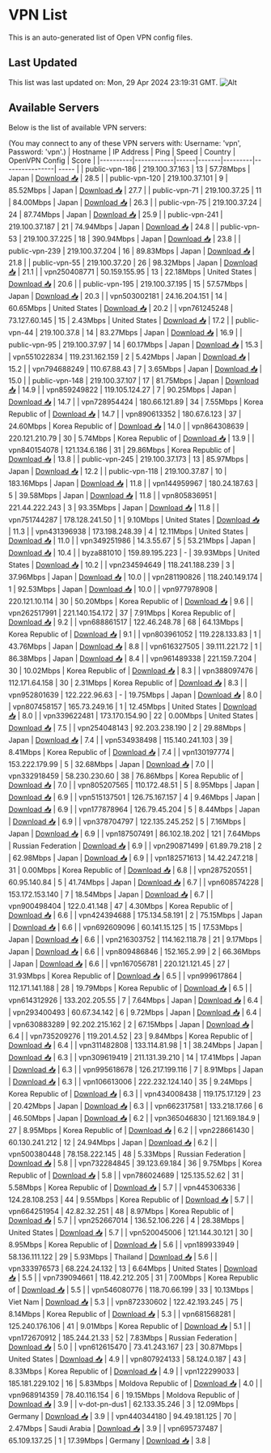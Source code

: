 # VPN List

This is an auto-generated list of Open VPN config files.

## Last Updated

This list was last updated on: Mon, 29 Apr 2024 23:19:31 GMT.
![Alt](https://repobeats.axiom.co/api/embed/186b98318ef1479477931607c1ad7d823f12451f.svg "Repobeats analytics image")

## Available Servers

Below is the list of available VPN servers:

(You may connect to any of these VPN servers with: Username: 'vpn', Password: 'vpn'.)
| Hostname | IP Address | Ping | Speed | Country | OpenVPN Config | Score |
|----------|------------|------|-------|---------|----------------| ----- |
| public-vpn-186 | 219.100.37.163 | 13 | 57.78Mbps | Japan | [Download 📥](./configs/server_0_JP.ovpn) | 28.5 |
| public-vpn-120 | 219.100.37.101 | 9 | 85.52Mbps | Japan | [Download 📥](./configs/server_1_JP.ovpn) | 27.7 |
| public-vpn-71 | 219.100.37.25 | 11 | 84.00Mbps | Japan | [Download 📥](./configs/server_2_JP.ovpn) | 26.3 |
| public-vpn-75 | 219.100.37.24 | 24 | 87.74Mbps | Japan | [Download 📥](./configs/server_3_JP.ovpn) | 25.9 |
| public-vpn-241 | 219.100.37.187 | 21 | 74.94Mbps | Japan | [Download 📥](./configs/server_4_JP.ovpn) | 24.8 |
| public-vpn-53 | 219.100.37.225 | 18 | 390.94Mbps | Japan | [Download 📥](./configs/server_5_JP.ovpn) | 23.8 |
| public-vpn-239 | 219.100.37.204 | 16 | 89.83Mbps | Japan | [Download 📥](./configs/server_6_JP.ovpn) | 21.8 |
| public-vpn-55 | 219.100.37.20 | 26 | 98.32Mbps | Japan | [Download 📥](./configs/server_7_JP.ovpn) | 21.1 |
| vpn250408771 | 50.159.155.95 | 13 | 22.18Mbps | United States | [Download 📥](./configs/server_8_US.ovpn) | 20.6 |
| public-vpn-195 | 219.100.37.195 | 15 | 57.57Mbps | Japan | [Download 📥](./configs/server_9_JP.ovpn) | 20.3 |
| vpn503002181 | 24.16.204.151 | 14 | 60.65Mbps | United States | [Download 📥](./configs/server_10_US.ovpn) | 20.2 |
| vpn761245248 | 73.127.60.145 | 15 | 2.43Mbps | United States | [Download 📥](./configs/server_11_US.ovpn) | 17.2 |
| public-vpn-44 | 219.100.37.8 | 14 | 83.27Mbps | Japan | [Download 📥](./configs/server_12_JP.ovpn) | 16.9 |
| public-vpn-95 | 219.100.37.97 | 14 | 60.17Mbps | Japan | [Download 📥](./configs/server_13_JP.ovpn) | 15.3 |
| vpn551022834 | 119.231.162.159 | 2 | 5.42Mbps | Japan | [Download 📥](./configs/server_14_JP.ovpn) | 15.2 |
| vpn794688249 | 110.67.88.43 | 7 | 3.65Mbps | Japan | [Download 📥](./configs/server_15_JP.ovpn) | 15.0 |
| public-vpn-148 | 219.100.37.107 | 17 | 81.75Mbps | Japan | [Download 📥](./configs/server_16_JP.ovpn) | 14.9 |
| vpn859249822 | 119.105.124.27 | 7 | 90.25Mbps | Japan | [Download 📥](./configs/server_17_JP.ovpn) | 14.7 |
| vpn728954424 | 180.66.121.89 | 34 | 7.55Mbps | Korea Republic of | [Download 📥](./configs/server_18_KR.ovpn) | 14.7 |
| vpn890613352 | 180.67.6.123 | 37 | 24.60Mbps | Korea Republic of | [Download 📥](./configs/server_19_KR.ovpn) | 14.0 |
| vpn864308639 | 220.121.210.79 | 30 | 5.74Mbps | Korea Republic of | [Download 📥](./configs/server_20_KR.ovpn) | 13.9 |
| vpn840154078 | 121.134.6.186 | 31 | 29.86Mbps | Korea Republic of | [Download 📥](./configs/server_21_KR.ovpn) | 13.8 |
| public-vpn-245 | 219.100.37.173 | 13 | 85.97Mbps | Japan | [Download 📥](./configs/server_22_JP.ovpn) | 12.2 |
| public-vpn-118 | 219.100.37.87 | 10 | 183.16Mbps | Japan | [Download 📥](./configs/server_23_JP.ovpn) | 11.8 |
| vpn144959967 | 180.24.187.63 | 5 | 39.58Mbps | Japan | [Download 📥](./configs/server_24_JP.ovpn) | 11.8 |
| vpn805836951 | 221.44.222.243 | 3 | 93.35Mbps | Japan | [Download 📥](./configs/server_25_JP.ovpn) | 11.8 |
| vpn751744287 | 178.128.241.50 | 1 | 9.10Mbps | United States | [Download 📥](./configs/server_26_US.ovpn) | 11.3 |
| vpn431396938 | 173.198.248.39 | 4 | 12.11Mbps | United States | [Download 📥](./configs/server_27_US.ovpn) | 11.0 |
| vpn349251986 | 14.3.55.67 | 5 | 53.21Mbps | Japan | [Download 📥](./configs/server_28_JP.ovpn) | 10.4 |
| byza881010 | 159.89.195.223 | - | 39.93Mbps | United States | [Download 📥](./configs/server_29_US.ovpn) | 10.2 |
| vpn234594649 | 118.241.188.239 | 3 | 37.96Mbps | Japan | [Download 📥](./configs/server_30_JP.ovpn) | 10.0 |
| vpn281190826 | 118.240.149.174 | 1 | 92.53Mbps | Japan | [Download 📥](./configs/server_31_JP.ovpn) | 10.0 |
| vpn977978908 | 220.121.10.114 | 30 | 50.20Mbps | Korea Republic of | [Download 📥](./configs/server_32_KR.ovpn) | 9.6 |
| vpn262517991 | 221.140.154.172 | 37 | 7.91Mbps | Korea Republic of | [Download 📥](./configs/server_33_KR.ovpn) | 9.2 |
| vpn688861517 | 122.46.248.78 | 68 | 64.13Mbps | Korea Republic of | [Download 📥](./configs/server_34_KR.ovpn) | 9.1 |
| vpn803961052 | 119.228.133.83 | 1 | 43.76Mbps | Japan | [Download 📥](./configs/server_35_JP.ovpn) | 8.8 |
| vpn616327505 | 39.111.221.72 | 1 | 86.38Mbps | Japan | [Download 📥](./configs/server_36_JP.ovpn) | 8.4 |
| vpn961489338 | 221.159.7.204 | 30 | 10.02Mbps | Korea Republic of | [Download 📥](./configs/server_37_KR.ovpn) | 8.3 |
| vpn388097476 | 112.171.64.158 | 30 | 2.31Mbps | Korea Republic of | [Download 📥](./configs/server_38_KR.ovpn) | 8.3 |
| vpn952801639 | 122.222.96.63 | - | 19.75Mbps | Japan | [Download 📥](./configs/server_39_JP.ovpn) | 8.0 |
| vpn807458157 | 165.73.249.16 | 1 | 12.45Mbps | United States | [Download 📥](./configs/server_40_US.ovpn) | 8.0 |
| vpn339622481 | 173.170.154.90 | 22 | 0.00Mbps | United States | [Download 📥](./configs/server_41_US.ovpn) | 7.5 |
| vpn254048143 | 92.203.238.190 | 2 | 29.88Mbps | Japan | [Download 📥](./configs/server_42_JP.ovpn) | 7.4 |
| vpn534938498 | 115.140.241.103 | 39 | 8.41Mbps | Korea Republic of | [Download 📥](./configs/server_43_KR.ovpn) | 7.4 |
| vpn130197774 | 153.222.179.99 | 5 | 32.68Mbps | Japan | [Download 📥](./configs/server_44_JP.ovpn) | 7.0 |
| vpn332918459 | 58.230.230.60 | 38 | 76.86Mbps | Korea Republic of | [Download 📥](./configs/server_45_KR.ovpn) | 7.0 |
| vpn805207565 | 110.172.48.51 | 5 | 8.95Mbps | Japan | [Download 📥](./configs/server_46_JP.ovpn) | 6.9 |
| vpn515137501 | 126.75.167.157 | 4 | 9.46Mbps | Japan | [Download 📥](./configs/server_47_JP.ovpn) | 6.9 |
| vpn177878964 | 126.79.45.204 | 5 | 8.44Mbps | Japan | [Download 📥](./configs/server_48_JP.ovpn) | 6.9 |
| vpn378704797 | 122.135.245.252 | 5 | 7.16Mbps | Japan | [Download 📥](./configs/server_49_JP.ovpn) | 6.9 |
| vpn187507491 | 86.102.18.202 | 121 | 7.64Mbps | Russian Federation | [Download 📥](./configs/server_50_RU.ovpn) | 6.9 |
| vpn290871499 | 61.89.79.218 | 2 | 62.98Mbps | Japan | [Download 📥](./configs/server_51_JP.ovpn) | 6.9 |
| vpn182571613 | 14.42.247.218 | 31 | 0.00Mbps | Korea Republic of | [Download 📥](./configs/server_52_KR.ovpn) | 6.8 |
| vpn287520551 | 60.95.140.84 | 5 | 41.74Mbps | Japan | [Download 📥](./configs/server_53_JP.ovpn) | 6.7 |
| vpn608574228 | 153.172.153.140 | 7 | 18.54Mbps | Japan | [Download 📥](./configs/server_54_JP.ovpn) | 6.7 |
| vpn900498404 | 122.0.41.148 | 47 | 4.30Mbps | Korea Republic of | [Download 📥](./configs/server_55_KR.ovpn) | 6.6 |
| vpn424394688 | 175.134.58.191 | 2 | 75.15Mbps | Japan | [Download 📥](./configs/server_56_JP.ovpn) | 6.6 |
| vpn692609096 | 60.141.15.125 | 15 | 17.53Mbps | Japan | [Download 📥](./configs/server_57_JP.ovpn) | 6.6 |
| vpn216303752 | 114.162.118.78 | 21 | 9.17Mbps | Japan | [Download 📥](./configs/server_58_JP.ovpn) | 6.6 |
| vpn809486846 | 152.165.2.99 | 2 | 66.36Mbps | Japan | [Download 📥](./configs/server_59_JP.ovpn) | 6.6 |
| vpn167056781 | 220.121.121.45 | 27 | 31.93Mbps | Korea Republic of | [Download 📥](./configs/server_60_KR.ovpn) | 6.5 |
| vpn999617864 | 112.171.141.188 | 28 | 19.79Mbps | Korea Republic of | [Download 📥](./configs/server_61_KR.ovpn) | 6.5 |
| vpn614312926 | 133.202.205.55 | 7 | 7.64Mbps | Japan | [Download 📥](./configs/server_62_JP.ovpn) | 6.4 |
| vpn293400493 | 60.67.34.142 | 6 | 9.72Mbps | Japan | [Download 📥](./configs/server_63_JP.ovpn) | 6.4 |
| vpn630883289 | 92.202.215.162 | 2 | 67.15Mbps | Japan | [Download 📥](./configs/server_64_JP.ovpn) | 6.4 |
| vpn735209276 | 119.201.4.52 | 23 | 9.84Mbps | Korea Republic of | [Download 📥](./configs/server_65_KR.ovpn) | 6.4 |
| vpn311482808 | 133.114.81.98 | 1 | 38.24Mbps | Japan | [Download 📥](./configs/server_66_JP.ovpn) | 6.3 |
| vpn309619419 | 211.131.39.210 | 14 | 17.41Mbps | Japan | [Download 📥](./configs/server_67_JP.ovpn) | 6.3 |
| vpn995618678 | 126.217.199.116 | 7 | 8.91Mbps | Japan | [Download 📥](./configs/server_68_JP.ovpn) | 6.3 |
| vpn106613006 | 222.232.124.140 | 35 | 9.24Mbps | Korea Republic of | [Download 📥](./configs/server_69_KR.ovpn) | 6.3 |
| vpn434008438 | 119.175.17.129 | 23 | 20.42Mbps | Japan | [Download 📥](./configs/server_70_JP.ovpn) | 6.3 |
| vpn662317581 | 133.218.17.66 | 6 | 46.50Mbps | Japan | [Download 📥](./configs/server_71_JP.ovpn) | 6.2 |
| vpn365046830 | 121.169.184.9 | 27 | 8.95Mbps | Korea Republic of | [Download 📥](./configs/server_72_KR.ovpn) | 6.2 |
| vpn228661430 | 60.130.241.212 | 12 | 24.94Mbps | Japan | [Download 📥](./configs/server_73_JP.ovpn) | 6.2 |
| vpn500380448 | 78.158.222.145 | 48 | 5.33Mbps | Russian Federation | [Download 📥](./configs/server_74_RU.ovpn) | 5.8 |
| vpn732284845 | 39.123.69.184 | 36 | 9.75Mbps | Korea Republic of | [Download 📥](./configs/server_75_KR.ovpn) | 5.8 |
| vpn786024689 | 125.135.52.62 | 31 | 5.58Mbps | Korea Republic of | [Download 📥](./configs/server_76_KR.ovpn) | 5.7 |
| vpn445306336 | 124.28.108.253 | 44 | 9.55Mbps | Korea Republic of | [Download 📥](./configs/server_77_KR.ovpn) | 5.7 |
| vpn664251954 | 42.82.32.251 | 48 | 8.97Mbps | Korea Republic of | [Download 📥](./configs/server_78_KR.ovpn) | 5.7 |
| vpn252667014 | 136.52.106.226 | 4 | 28.38Mbps | United States | [Download 📥](./configs/server_79_US.ovpn) | 5.7 |
| vpn520045006 | 121.144.30.121 | 30 | 8.95Mbps | Korea Republic of | [Download 📥](./configs/server_80_KR.ovpn) | 5.6 |
| vpn189933949 | 58.136.111.122 | 29 | 5.93Mbps | Thailand | [Download 📥](./configs/server_81_TH.ovpn) | 5.6 |
| vpn333976573 | 68.224.24.132 | 13 | 6.64Mbps | United States | [Download 📥](./configs/server_82_US.ovpn) | 5.5 |
| vpn739094661 | 118.42.212.205 | 31 | 7.00Mbps | Korea Republic of | [Download 📥](./configs/server_83_KR.ovpn) | 5.5 |
| vpn546080776 | 118.70.66.199 | 33 | 10.13Mbps | Viet Nam | [Download 📥](./configs/server_84_VN.ovpn) | 5.3 |
| vpn872330602 | 122.42.193.245 | 75 | 8.14Mbps | Korea Republic of | [Download 📥](./configs/server_85_KR.ovpn) | 5.3 |
| vpn681568281 | 125.240.176.106 | 41 | 9.01Mbps | Korea Republic of | [Download 📥](./configs/server_86_KR.ovpn) | 5.1 |
| vpn172670912 | 185.244.21.33 | 52 | 7.83Mbps | Russian Federation | [Download 📥](./configs/server_87_RU.ovpn) | 5.0 |
| vpn612615470 | 73.41.243.167 | 23 | 30.87Mbps | United States | [Download 📥](./configs/server_88_US.ovpn) | 4.9 |
| vpn807924133 | 58.124.0.187 | 43 | 8.33Mbps | Korea Republic of | [Download 📥](./configs/server_89_KR.ovpn) | 4.9 |
| vpn122299033 | 185.181.229.102 | 16 | 5.83Mbps | Moldova Republic of | [Download 📥](./configs/server_90_MD.ovpn) | 4.0 |
| vpn968914359 | 78.40.116.154 | 6 | 19.15Mbps | Moldova Republic of | [Download 📥](./configs/server_91_MD.ovpn) | 3.9 |
| v-dot-pn-dus1 | 62.133.35.246 | 3 | 12.09Mbps | Germany | [Download 📥](./configs/server_92_DE.ovpn) | 3.9 |
| vpn440344180 | 94.49.181.125 | 70 | 2.47Mbps | Saudi Arabia | [Download 📥](./configs/server_93_SA.ovpn) | 3.9 |
| vpn695737487 | 65.109.137.25 | 1 | 17.39Mbps | Germany | [Download 📥](./configs/server_94_DE.ovpn) | 3.8 |
